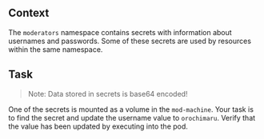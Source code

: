 ## Context

The `moderators` namespace contains secrets with information about usernames and passwords. Some of these secrets are used by resources within the same namespace.

## Task

> Note: Data stored in secrets is base64 encoded!


One of the secrets is mounted as a volume in the `mod-machine`. Your task is to find the secret and update the username value to `orochimaru`.
Verify that the value has been updated by executing into the pod.







